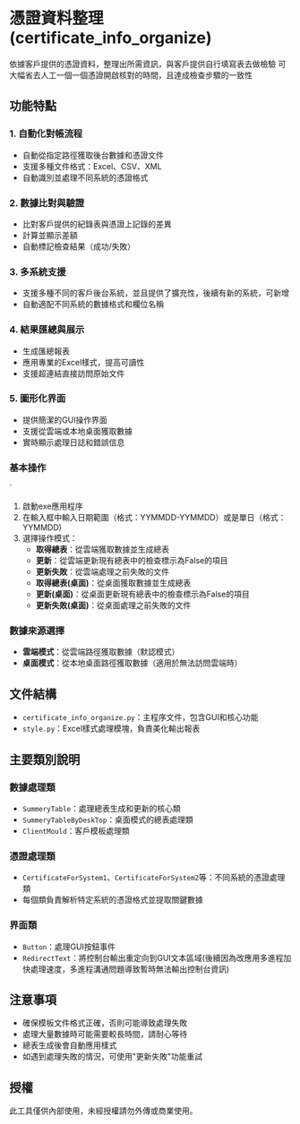 
# 憑證資料整理(certificate_info_organize)

依據客戶提供的憑證資料，整理出所需資訊，與客戶提供自行填寫表去做檢驗
可大幅省去人工一個一個憑證開啟核對的時間，且達成檢查步驟的一致性

## 功能特點

### 1. 自動化對帳流程
- 自動從指定路徑獲取後台數據和憑證文件
- 支援多種文件格式：Excel、CSV、XML
- 自動識別並處理不同系統的憑證格式

### 2. 數據比對與驗證
- 比對客戶提供的紀錄表與憑證上記錄的差異
- 計算並顯示差額
- 自動標記檢查結果（成功/失敗）

### 3. 多系統支援
- 支援多種不同的客戶後台系統，並且提供了擴充性，後續有新的系統，可新增
- 自動適配不同系統的數據格式和欄位名稱

### 4. 結果匯總與展示
- 生成匯總報表
- 應用專業的Excel樣式，提高可讀性
- 支援超連結直接訪問原始文件

### 5. 圖形化界面
- 提供簡潔的GUI操作界面
- 支援從雲端或本地桌面獲取數據
- 實時顯示處理日誌和錯誤信息

### 基本操作
`
1. 啟動exe應用程序
2. 在輸入框中輸入日期範圍（格式：YYMMDD-YYMMDD）或是單日（格式：YYMMDD)
3. 選擇操作模式：
   - **取得總表**：從雲端獲取數據並生成總表
   - **更新**：從雲端更新現有總表中的檢查標示為False的項目
   - **更新失敗**：從雲端處理之前失敗的文件
   - **取得總表(桌面)**：從桌面獲取數據並生成總表
   - **更新(桌面)**：從桌面更新現有總表中的檢查標示為False的項目
   - **更新失敗(桌面)**：從桌面處理之前失敗的文件


### 數據來源選擇

- **雲端模式**：從雲端路徑獲取數據（默認模式）
- **桌面模式**：從本地桌面路徑獲取數據（適用於無法訪問雲端時）

## 文件結構

- `certificate_info_organize.py`：主程序文件，包含GUI和核心功能
- `style.py`：Excel樣式處理模塊，負責美化輸出報表

## 主要類別說明

### 數據處理類
- `SummeryTable`：處理總表生成和更新的核心類
- `SummeryTableByDeskTop`：桌面模式的總表處理類
- `ClientMould`：客戶模板處理類

### 憑證處理類
- `CertificateForSystem1`、`CertificateForSystem2`等：不同系統的憑證處理類
- 每個類負責解析特定系統的憑證格式並提取關鍵數據

### 界面類
- `Button`：處理GUI按鈕事件
- `RedirectText`：將控制台輸出重定向到GUI文本區域(後續因為改應用多進程加快處理速度，多進程溝通問題導致暫時無法輸出控制台資訊)

## 注意事項

- 確保模板文件格式正確，否則可能導致處理失敗
- 處理大量數據時可能需要較長時間，請耐心等待
- 總表生成後會自動應用樣式
- 如遇到處理失敗的情況，可使用"更新失敗"功能重試


## 授權

此工具僅供內部使用，未經授權請勿外傳或商業使用。